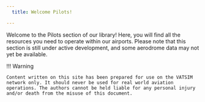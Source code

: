 ```yaml
---
  title: Welcome Pilots!

---
```

Welcome to the Pilots section of our library! Here, you will find all the resources you need to operate within our airports. Please note that this section is still under active development, and some aerodrome data may not yet be available.

!!! Warning 

    Content written on this site has been prepared for use on the VATSIM network only. It should never be used for real world aviation operations. The authors cannot be held liable for any personal injury and/or death from the misuse of this document.
